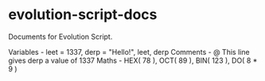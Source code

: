 # evolution-script-docs
Documents for Evolution Script.

Variables - leet = 1337, derp = "Hello!", leet, derp
Comments - @ This line gives derp a value of 1337
Maths - HEX( 78 ), OCT( 89 ), BIN( 123 ), DO( 8 * 9 )


